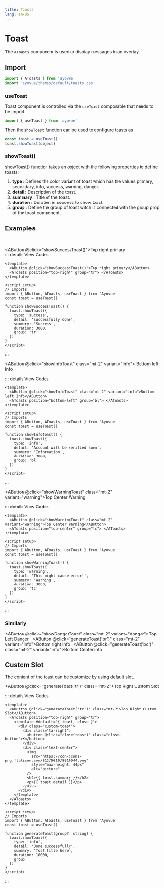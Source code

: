 ```yaml
---
title: Toasts
lang: en-US
---
```


<script setup lang="ts">

import { ref, reactive, computed } from "vue";
import { AButton, AToasts, AToast } from '../../src/'
import { generateComponentCode } from "../utils/functions";
import { useToast } from "../../src";
const { showToast } = useToast();
const toast = useToast();

const code = computed(() => {
  // return generateComponentCode(componentData);
  return `function showInfoToast() {
  showToast({
    type: "info",
    detail: "Account will be verified soon",
    summary: "Information",
    duration: 3333,
    group: "br"
  });
}`;
});

function generateToast(group?: string) {
  showToast({
    type: "info",
    detail: "Done successfully",
    summary: "Tost title here",
    duration: 10000,
    group
  });
}

function showSuccessToast() {
  toast.showToast({
    type: "success",
    detail: "successfully done",
    summary: "Success",
    duration: 3333,
    group: "tpr"
  });
}

function showDangerToast() {
  showToast({
    type: "danger",
    detail: "Something went wrong! tl",
    summary: "Error",
    duration: 3333,
    group: "tl"
  });
}

function showWarningToast() {
  showToast({
    type: "warning",
    detail: "This might cause error!",
    summary: "Warning",
    duration: 3333,
    group: "tc"
  });
}

function showInfoToast() {
  showToast({
    type: "info",
    detail: "Account will be verified soon",
    summary: "Information",
    duration: 3000,
    group: "bl"
  });
}

</script>

<style>

.custom-toast {
  /* border: 1px solid gray; */
  min-height: 99px;
  width: 333px;
  padding: 15px 9px;
  color: #22c55e;
  background: #f0fdf4;
  border: 1px solid #22c55e;
  border-radius: 4px;
  position: relative;
}

.close-button {
  background: none;
  border: none;
  cursor: pointer;
  font-weight: bold;
  position: absolute;
  top: 0;
  right: 0;
  z-index: 99;
  padding: 5px 9px;
  color: red;
  opacity: 0.8;
}

.close-button:hover {
  opacity: 1;
}
</style>

# Toast

The <code>AToasts</code> component is used to display messages in an overlay.

<div>
  <AToasts position="top-left" group="tl"></AToasts>
  <AToasts position="top-right" group="tpr"> </AToasts>
  <AToasts position="top-center" group="tc"> </AToasts>
  <AToasts position="bottom-left" group="bl"> </AToasts>
  <AToasts position="bottom-right" group="br"> </AToasts>
  <AToasts position="bottom-center" group="bc"> </AToasts>
  <AToasts position="top-right" group="tr">
    <template #default="{ toast, close }">
      <div class="custom-toast">
        <div class="ta-right">
          <button @click="close(toast)" class="close-button">X</button>
        </div>
        <div class="text-center">
          <img src="https://cdn-icons-png.flaticon.com/512/5610/5610944.png" style="max-hright: 44px" alt="" />
          <h2>{{ toast.summary }}</h2>
          <p>{{ toast.detail }}</p>
        </div>
      </div>
    </template>
  </AToasts>
</div>

## Import

```js
import { AToasts } from 'ayovue'
import 'ayovue/themes/default/toasts.css'
```

### useToast

Toast component is controlled via the <code>useToast</code> composable that needs to be import.

```js
import { useToast } from 'ayovue'
```

Then the <code>showToast</code> function can be used to configure toasts as

```js
const toast = useToast()
toast.showToast(object)
```

### showToast()

showToast() function takes an object with the following properties to define toasts:

1. <b>type</b> : Defines the color variant of toast which has the values primary, secondary, info, success, warning, danger.
2. <b>detail</b> : Description of the toast.
3. <b>summary</b> : Title of the toast.
4. <b>duration</b> : Duration in seconds to show toast.
5. <b>group</b> : Define the group of toast witch is connected with the group prop of the toast component.

## Examples

<br/>

<AButton @click="showSuccessToast()">Top right primary</AButton> <br />
::: details View Codes

```vue
<template>
  <AButton @click="showSuccessToast()">Top right primary</AButton>
  <AToasts position="top-right" group="tr"> </AToasts>
</template>

<script setup>
// Imports
import { AButton, AToasts, useToast } from 'Ayovue'
const toast = useToast()

function showSuccessToast() {
  toast.showToast({
    type: 'success',
    detail: 'successfully done',
    summary: 'Success',
    duration: 3000,
    group: 'tr'
  })
}
</script>
```

:::

<AButton @click="showInfoToast" class="mt-2" variant="info">
Bottom left Info
</AButton>

::: details View Codes

```vue
<template>
  <AButton @click="showInfoToast" class="mt-2" variant="info">Bottom left Info</AButton>
  <AToasts position="bottom-left" group="bl"> </AToasts>
</template>

<script setup>
// Imports
import { AButton, AToasts, useToast } from 'Ayovue'
const toast = useToast()

function showInfoToast() {
  toast.showToast({
    type: 'info',
    detail: 'Account will be verified soon',
    summary: 'Information',
    duration: 3000,
    group: 'bl'
  })
}
</script>
```

:::

<AButton @click="showWarningToast" class="mt-2" variant="warning">Top Center Warning</AButton>

::: details View Codes

```vue
<template>
  <AButton @click="showWarningToast" class="mt-2" variant="warning">Top Center Warning</AButton>
  <AToasts position="top-center" group="tc"> </AToasts>
</template>

<script setup>
// Imports
import { AButton, AToasts, useToast } from 'Ayovue'
const toast = useToast()

function showWarningToast() {
  toast.showToast({
    type: 'warning',
    detail: 'This might cause error!',
    summary: 'Warning',
    duration: 3000,
    group: 'tc'
  })
}
</script>
```

:::

### Similarly

<AButton @click="showDangerToast" class="mt-2" variant="danger">Top Left Danger</AButton> &nbsp;
<AButton @click="generateToast('br')" class="mt-2" variant="info">Bottom right info</AButton> &nbsp;
<AButton @click="generateToast('bc')" class="mt-2" variant="info">Bottom Center info</AButton>

## Custom Slot

The content of the toast can be customize by using default slot.

<AButton @click="generateToast('tr')" class="mt-2">Top Right Custom Slot</AButton>

::: details View Codes

```vue
<template>
  <AButton @click="generateToast('tr')" class="mt-2">Top Right Custom Slot</AButton>
  <AToasts position="top-right" group="tr">
    <template #default="{ toast, close }">
      <div class="custom-toast">
        <div class="ta-right">
          <button @click="close(toast)" class="close-button">X</button>
        </div>
        <div class="text-center">
          <img
            src="https://cdn-icons-png.flaticon.com/512/5610/5610944.png"
            style="max-height: 44px"
            alt="picture"
          />
          <h2>{{ toast.summary }}</h2>
          <p>{{ toast.detail }}</p>
        </div>
      </div>
    </template>
  </AToasts>
</template>

<script setup>
// Imports
import { AButton, AToasts, useToast } from 'Ayovue'
const toast = useToast()

function generateToast(group?: string) {
  toast.showToast({
    type: 'info',
    detail: 'Done successfully',
    summary: 'Tost title here',
    duration: 10000,
    group
  })
}
</script>
```

:::
